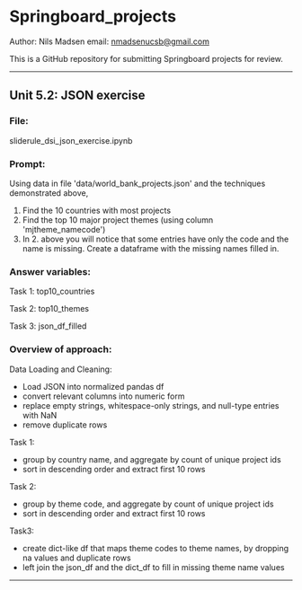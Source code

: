 # Springboard_projects

Author: Nils Madsen
email: nmadsenucsb@gmail.com

This is a GitHub repository for submitting Springboard projects for review.

______________________________
## Unit 5.2: JSON exercise

### File:
sliderule_dsi_json_exercise.ipynb

### Prompt:

Using data in file 'data/world_bank_projects.json' and the techniques demonstrated above,

1. Find the 10 countries with most projects
2. Find the top 10 major project themes (using column 'mjtheme_namecode')
3. In 2. above you will notice that some entries have only the code and the name is missing. Create a dataframe with the missing names filled in.

### Answer variables:
Task 1: top10_countries

Task 2: top10_themes

Task 3: json_df_filled

### Overview of approach:

Data Loading and Cleaning: 
- Load JSON into normalized pandas df
- convert relevant columns into numeric form
- replace empty strings, whitespace-only strings, and null-type entries with NaN
- remove duplicate rows

Task 1:
- group by country name, and aggregate by count of unique project ids
- sort in descending order and extract first 10 rows

Task 2:
- group by theme code, and aggregate by count of unique project ids
- sort in descending order and extract first 10 rows

Task3:
- create dict-like df that maps theme codes to theme names, by dropping na values and duplicate rows
- left join the json_df and the dict_df to fill in missing theme name values

______________________________


